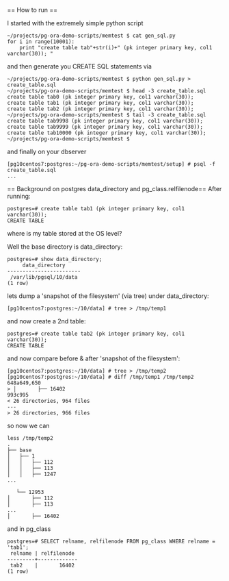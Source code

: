== How to run ==

I started with the extremely simple python script
```
~/projects/pg-ora-demo-scripts/memtest $ cat gen_sql.py
for i in range(10001):
    print "create table tab"+str(i)+" (pk integer primary key, col1 varchar(30)); "
```

and then generate you CREATE SQL statements via
```
~/projects/pg-ora-demo-scripts/memtest $ python gen_sql.py > create_table.sql
~/projects/pg-ora-demo-scripts/memtest $ head -3 create_table.sql
create table tab0 (pk integer primary key, col1 varchar(30));
create table tab1 (pk integer primary key, col1 varchar(30));
create table tab2 (pk integer primary key, col1 varchar(30));
~/projects/pg-ora-demo-scripts/memtest $ tail -3 create_table.sql
create table tab9998 (pk integer primary key, col1 varchar(30));
create table tab9999 (pk integer primary key, col1 varchar(30));
create table tab10000 (pk integer primary key, col1 varchar(30));
~/projects/pg-ora-demo-scripts/memtest $
```

and finally on your dbserver 


```
[pg10centos7:postgres:~/pg-ora-demo-scripts/memtest/setup] # psql -f create_table.sql
...
```

== Background on postgres data_directory and pg_class.relfilenode==
After running:

```
postgres=# create table tab1 (pk integer primary key, col1 varchar(30));
CREATE TABLE

```

where is my table stored at the OS level?

Well the base directory is data_directory:

```
postgres=# show data_directory;
     data_directory
------------------------
 /var/lib/pgsql/10/data
(1 row)
```										

lets dump a 'snapshot of the filesystem' (via tree) under data_directory:

```
[pg10centos7:postgres:~/10/data] # tree > /tmp/temp1
```

and now create a 2nd table:
```
postgres=# create table tab2 (pk integer primary key, col1 varchar(30));
CREATE TABLE
```

and now compare before & after 'snapshot of the filesystem':

```
[pg10centos7:postgres:~/10/data] # tree > /tmp/temp2
[pg10centos7:postgres:~/10/data] # diff /tmp/temp1 /tmp/temp2
648a649,650
> │       ├── 16402
993c995
< 26 directories, 964 files
---
> 26 directories, 966 files
```

so now we can 

```
less /tmp/temp2
.
├── base
│   ├── 1
│   │   ├── 112
│   │   ├── 113
│   │   ├── 1247
...

   └── 12953
│       ├── 112
│       ├── 113
...
│       ├── 16402
```

and in pg_class

```
postgres=# SELECT relname, relfilenode FROM pg_class WHERE relname = 'tab1';
 relname | relfilenode
---------+-------------
 tab2    |       16402
(1 row)
````


